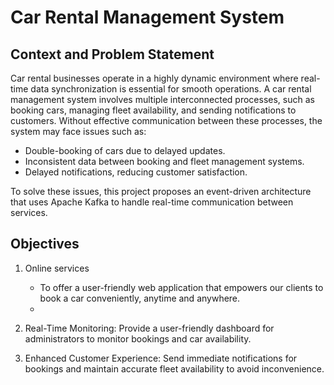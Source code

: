 # Car Rental Management System

## Context and Problem Statement
Car rental businesses operate in a highly dynamic environment where real-time data synchronization is essential for smooth operations. A car rental management system involves multiple interconnected processes, such as booking cars, managing fleet availability, and sending notifications to customers. Without effective communication between these processes, the system may face issues such as:

- Double-booking of cars due to delayed updates.
- Inconsistent data between booking and fleet management systems.
- Delayed notifications, reducing customer satisfaction.
  
To solve these issues, this project proposes an event-driven architecture that uses Apache Kafka to handle real-time communication between services.

## Objectives
1. Online services
   - To offer a user-friendly web application that empowers our clients to book a car conveniently, anytime and anywhere.
   - 
2. Real-Time Monitoring:
   Provide a user-friendly dashboard for administrators to monitor bookings and car availability.
   
4. Enhanced Customer Experience:
Send immediate notifications for bookings and maintain accurate fleet availability to avoid inconvenience.
